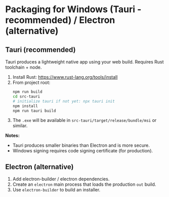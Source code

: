
# Packaging for Windows (Tauri - recommended) / Electron (alternative)

## Tauri (recommended)
Tauri produces a lightweight native app using your web build. Requires Rust toolchain + node.

1. Install Rust: https://www.rust-lang.org/tools/install
2. From project root:
   ```bash
   npm run build
   cd src-tauri
   # initialize tauri if not yet: npx tauri init
   npm install
   npm run tauri build
   ```
3. The `.exe` will be available in `src-tauri/target/release/bundle/msi` or similar.

**Notes:**
- Tauri produces smaller binaries than Electron and is more secure.
- Windows signing requires code signing certificate (for production).

## Electron (alternative)
1. Add electron-builder / electron dependencies.
2. Create an `electron` main process that loads the production `out` build.
3. Use `electron-builder` to build an installer.

